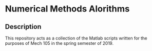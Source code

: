 # Numerical Methods Alorithms
## Description
This repository acts as a collection of the Matlab scripts written for the purposes of Mech 105 in the spring semester of 2019.
